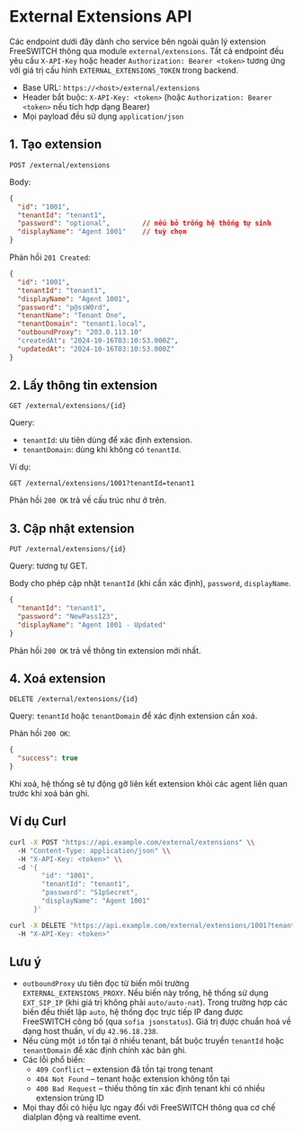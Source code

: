 # External Extensions API

Các endpoint dưới đây dành cho service bên ngoài quản lý extension FreeSWITCH thông qua module `external/extensions`. Tất cả endpoint đều yêu cầu `X-API-Key` hoặc header `Authorization: Bearer <token>` tương ứng với giá trị cấu hình `EXTERNAL_EXTENSIONS_TOKEN` trong backend.

- Base URL: `https://<host>/external/extensions`
- Header bắt buộc: `X-API-Key: <token>` (hoặc `Authorization: Bearer <token>` nếu tích hợp dạng Bearer)
- Mọi payload đều sử dụng `application/json`

## 1. Tạo extension

```
POST /external/extensions
```

Body:

```json
{
  "id": "1001",
  "tenantId": "tenant1",
  "password": "optional",        // nếu bỏ trống hệ thống tự sinh
  "displayName": "Agent 1001"    // tuỳ chọn
}
```

Phản hồi `201 Created`:

```json
{
  "id": "1001",
  "tenantId": "tenant1",
  "displayName": "Agent 1001",
  "password": "p@ssW0rd",
  "tenantName": "Tenant One",
  "tenantDomain": "tenant1.local",
  "outboundProxy": "203.0.113.10"
  "createdAt": "2024-10-16T03:10:53.000Z",
  "updatedAt": "2024-10-16T03:10:53.000Z"
}
```

## 2. Lấy thông tin extension

```
GET /external/extensions/{id}
```

Query:

- `tenantId`: ưu tiên dùng để xác định extension.
- `tenantDomain`: dùng khi không có `tenantId`.

Ví dụ:

```
GET /external/extensions/1001?tenantId=tenant1
```

Phản hồi `200 OK` trả về cấu trúc như ở trên.

## 3. Cập nhật extension

```
PUT /external/extensions/{id}
```

Query: tương tự GET.

Body cho phép cập nhật `tenantId` (khi cần xác định), `password`, `displayName`.

```json
{
  "tenantId": "tenant1",
  "password": "NewPass123",
  "displayName": "Agent 1001 - Updated"
}
```

Phản hồi `200 OK` trả về thông tin extension mới nhất.

## 4. Xoá extension

```
DELETE /external/extensions/{id}
```

Query: `tenantId` hoặc `tenantDomain` để xác định extension cần xoá.

Phản hồi `200 OK`:

```json
{
  "success": true
}
```

Khi xoá, hệ thống sẽ tự động gỡ liên kết extension khỏi các agent liên quan trước khi xoá bản ghi.

## Ví dụ Curl

```bash
curl -X POST "https://api.example.com/external/extensions" \\
  -H "Content-Type: application/json" \\
  -H "X-API-Key: <token>" \\
  -d '{
        "id": "1001",
        "tenantId": "tenant1",
        "password": "S1pSecret",
        "displayName": "Agent 1001"
      }'
```

```bash
curl -X DELETE "https://api.example.com/external/extensions/1001?tenantId=tenant1" \\
  -H "X-API-Key: <token>"
```

## Lưu ý

- `outboundProxy` ưu tiên đọc từ biến môi trường `EXTERNAL_EXTENSIONS_PROXY`. Nếu biến này trống, hệ thống sử dụng `EXT_SIP_IP` (khi giá trị không phải `auto/auto-nat`). Trong trường hợp các biến đều thiết lập `auto`, hệ thống đọc trực tiếp IP đang được FreeSWITCH công bố (qua `sofia jsonstatus`). Giá trị được chuẩn hoá về dạng host thuần, ví dụ `42.96.18.238`.
- Nếu cùng một `id` tồn tại ở nhiều tenant, bắt buộc truyền `tenantId` hoặc `tenantDomain` để xác định chính xác bản ghi.
- Các lỗi phổ biến:
  * `409 Conflict` – extension đã tồn tại trong tenant
  * `404 Not Found` – tenant hoặc extension không tồn tại
  * `400 Bad Request` – thiếu thông tin xác định tenant khi có nhiều extension trùng ID
- Mọi thay đổi có hiệu lực ngay đối với FreeSWITCH thông qua cơ chế dialplan động và realtime event.
